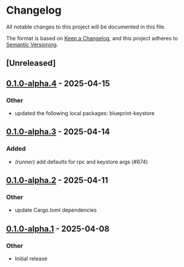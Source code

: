 # Changelog

All notable changes to this project will be documented in this file.

The format is based on [Keep a Changelog](https://keepachangelog.com/en/1.0.0/),
and this project adheres to [Semantic Versioning](https://semver.org/spec/v2.0.0.html).

## [Unreleased]

## [0.1.0-alpha.4](https://github.com/tangle-network/blueprint/compare/blueprint-runner-v0.1.0-alpha.3...blueprint-runner-v0.1.0-alpha.4) - 2025-04-15

### Other

- updated the following local packages: blueprint-keystore

## [0.1.0-alpha.3](https://github.com/tangle-network/blueprint/compare/blueprint-runner-v0.1.0-alpha.2...blueprint-runner-v0.1.0-alpha.3) - 2025-04-14

### Added

- *(runner)* add defaults for rpc and keystore args (#874)

## [0.1.0-alpha.2](https://github.com/tangle-network/blueprint/compare/blueprint-runner-v0.1.0-alpha.1...blueprint-runner-v0.1.0-alpha.2) - 2025-04-11

### Other

- update Cargo.toml dependencies

## [0.1.0-alpha.1](https://github.com/tangle-network/blueprint/releases/tag/blueprint-runner-v0.1.0-alpha.1) - 2025-04-08

### Other

- Initial release
